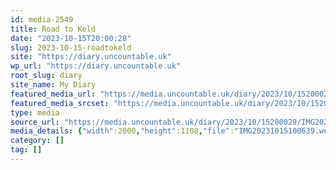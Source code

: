 ```yaml
---
id: media-2549
title: Road to Keld
date: "2023-10-15T20:00:28"
slug: 2023-10-15-roadtokeld
site: "https://diary.uncountable.uk"
wp_url: "https://diary.uncountable.uk"
root_slug: diary
site_name: My Diary
featured_media_url: "https://media.uncountable.uk/diary/2023/10/15200029/IMG20231015100639.webp"
featured_media_srcset: "https://media.uncountable.uk/diary/2023/10/15200029/IMG20231015100639-300x166.webp 300w, https://media.uncountable.uk/diary/2023/10/15200029/IMG20231015100639-1024x567.webp 1024w, https://media.uncountable.uk/diary/2023/10/15200029/IMG20231015100639-150x150.webp 150w, https://media.uncountable.uk/diary/2023/10/15200029/IMG20231015100639-640x355.webp 640w, https://media.uncountable.uk/diary/2023/10/15200029/IMG20231015100639.webp 2000w"
type: media
source_url: "https://media.uncountable.uk/diary/2023/10/15200029/IMG20231015100639.webp"
media_details: {"width":2000,"height":1108,"file":"IMG20231015100639.webp","filesize":197156,"sizes":{"medium":{"file":"IMG20231015100639-300x166.webp","width":300,"height":166,"filesize":11060,"mime_type":"image/webp","source_url":"https://media.uncountable.uk/diary/2023/10/15200029/IMG20231015100639-300x166.webp"},"large":{"file":"IMG20231015100639-1024x567.webp","width":1024,"height":567,"filesize":120418,"mime_type":"image/webp","source_url":"https://media.uncountable.uk/diary/2023/10/15200029/IMG20231015100639-1024x567.webp"},"thumbnail":{"file":"IMG20231015100639-150x150.webp","width":150,"height":150,"filesize":5540,"mime_type":"image/webp","source_url":"https://media.uncountable.uk/diary/2023/10/15200029/IMG20231015100639-150x150.webp"},"mobwidth":{"file":"IMG20231015100639-640x355.webp","width":640,"height":355,"filesize":47728,"mime_type":"image/webp","source_url":"https://media.uncountable.uk/diary/2023/10/15200029/IMG20231015100639-640x355.webp"},"full":{"file":"IMG20231015100639.webp","width":2000,"height":1108,"mime_type":"image/webp","source_url":"https://media.uncountable.uk/diary/2023/10/15200029/IMG20231015100639.webp"}},"image_meta":{"aperture":"0","credit":"","camera":"","caption":"","created_timestamp":"0","copyright":"","focal_length":"0","iso":"0","shutter_speed":"0","title":"","orientation":"0","keywords":[]}}
category: []
tag: []
---
```


